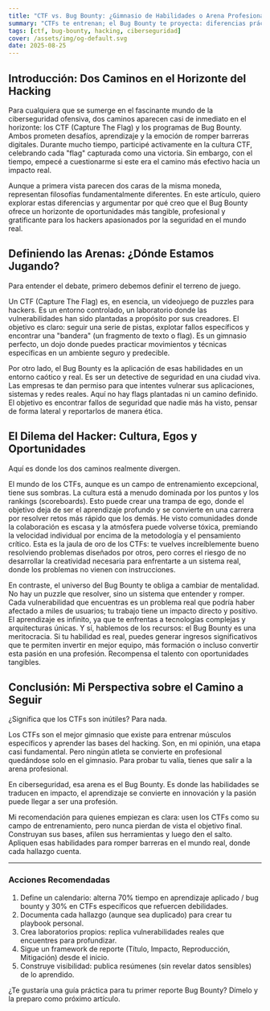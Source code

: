 ```yaml
---
title: "CTF vs. Bug Bounty: ¿Gimnasio de Habilidades o Arena Profesional?"
summary: "CTFs te entrenan; el Bug Bounty te proyecta: diferencias prácticas para enfocar tu camino en seguridad."
tags: [ctf, bug-bounty, hacking, ciberseguridad]
cover: /assets/img/og-default.svg
date: 2025-08-25
---
```


## Introducción: Dos Caminos en el Horizonte del Hacking

Para cualquiera que se sumerge en el fascinante mundo de la ciberseguridad ofensiva, dos caminos aparecen casi de inmediato en el horizonte: los CTF (Capture The Flag) y los programas de Bug Bounty. Ambos prometen desafíos, aprendizaje y la emoción de romper barreras digitales. Durante mucho tiempo, participé activamente en la cultura CTF, celebrando cada "flag" capturada como una victoria. Sin embargo, con el tiempo, empecé a cuestionarme si este era el camino más efectivo hacia un impacto real.

Aunque a primera vista parecen dos caras de la misma moneda, representan filosofías fundamentalmente diferentes. En este artículo, quiero explorar estas diferencias y argumentar por qué creo que el Bug Bounty ofrece un horizonte de oportunidades más tangible, profesional y gratificante para los hackers apasionados por la seguridad en el mundo real.

## Definiendo las Arenas: ¿Dónde Estamos Jugando?

Para entender el debate, primero debemos definir el terreno de juego.

Un CTF (Capture The Flag) es, en esencia, un videojuego de puzzles para hackers. Es un entorno controlado, un laboratorio donde las vulnerabilidades han sido plantadas a propósito por sus creadores. El objetivo es claro: seguir una serie de pistas, explotar fallos específicos y encontrar una "bandera" (un fragmento de texto o flag). Es un gimnasio perfecto, un dojo donde puedes practicar movimientos y técnicas específicas en un ambiente seguro y predecible.

Por otro lado, el Bug Bounty es la aplicación de esas habilidades en un entorno caótico y real. Es ser un detective de seguridad en una ciudad viva. Las empresas te dan permiso para que intentes vulnerar sus aplicaciones, sistemas y redes reales. Aquí no hay flags plantadas ni un camino definido. El objetivo es encontrar fallos de seguridad que nadie más ha visto, pensar de forma lateral y reportarlos de manera ética.

## El Dilema del Hacker: Cultura, Egos y Oportunidades

Aquí es donde los dos caminos realmente divergen.

El mundo de los CTFs, aunque es un campo de entrenamiento excepcional, tiene sus sombras. La cultura está a menudo dominada por los puntos y los rankings (scoreboards). Esto puede crear una trampa de ego, donde el objetivo deja de ser el aprendizaje profundo y se convierte en una carrera por resolver retos más rápido que los demás. He visto comunidades donde la colaboración es escasa y la atmósfera puede volverse tóxica, premiando la velocidad individual por encima de la metodología y el pensamiento crítico. Esta es la jaula de oro de los CTFs: te vuelves increíblemente bueno resolviendo problemas diseñados por otros, pero corres el riesgo de no desarrollar la creatividad necesaria para enfrentarte a un sistema real, donde los problemas no vienen con instrucciones.

En contraste, el universo del Bug Bounty te obliga a cambiar de mentalidad. No hay un puzzle que resolver, sino un sistema que entender y romper. Cada vulnerabilidad que encuentras es un problema real que podría haber afectado a miles de usuarios; tu trabajo tiene un impacto directo y positivo. El aprendizaje es infinito, ya que te enfrentas a tecnologías complejas y arquitecturas únicas. Y sí, hablemos de los recursos: el Bug Bounty es una meritocracia. Si tu habilidad es real, puedes generar ingresos significativos que te permiten invertir en mejor equipo, más formación o incluso convertir esta pasión en una profesión. Recompensa el talento con oportunidades tangibles.

## Conclusión: Mi Perspectiva sobre el Camino a Seguir

¿Significa que los CTFs son inútiles? Para nada.

Los CTFs son el mejor gimnasio que existe para entrenar músculos específicos y aprender las bases del hacking. Son, en mi opinión, una etapa casi fundamental. Pero ningún atleta se convierte en profesional quedándose solo en el gimnasio. Para probar tu valía, tienes que salir a la arena profesional.

En ciberseguridad, esa arena es el Bug Bounty. Es donde las habilidades se traducen en impacto, el aprendizaje se convierte en innovación y la pasión puede llegar a ser una profesión.

Mi recomendación para quienes empiezan es clara: usen los CTFs como su campo de entrenamiento, pero nunca pierdan de vista el objetivo final. Construyan sus bases, afilen sus herramientas y luego den el salto. Apliquen esas habilidades para romper barreras en el mundo real, donde cada hallazgo cuenta.

---

### Acciones Recomendadas

1. Define un calendario: alterna 70% tiempo en aprendizaje aplicado / bug bounty y 30% en CTFs específicos que refuercen debilidades.
2. Documenta cada hallazgo (aunque sea duplicado) para crear tu playbook personal.
3. Crea laboratorios propios: replica vulnerabilidades reales que encuentres para profundizar.
4. Sigue un framework de reporte (Título, Impacto, Reproducción, Mitigación) desde el inicio.
5. Construye visibilidad: publica resúmenes (sin revelar datos sensibles) de lo aprendido.

¿Te gustaría una guía práctica para tu primer reporte Bug Bounty? Dímelo y la preparo como próximo artículo.
